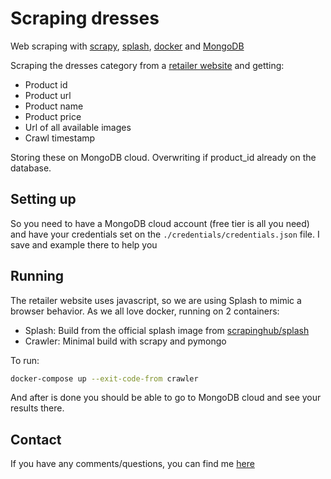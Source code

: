 # Scraping dresses

Web scraping with [scrapy](https://scrapy.org/), [splash](https://github.com/scrapinghub/splash), [docker](https://www.docker.com/) and [MongoDB](https://www.mongodb.com/)

Scraping the dresses category from a [retailer website](https://www.lojasrenner.com.br/) and getting:

- Product id
- Product url
- Product name
- Product price
- Url of all available images
- Crawl timestamp

Storing these on MongoDB cloud. Overwriting if product_id already on the database.

## Setting up

So you need to have a MongoDB cloud account (free tier is all you need) and have your credentials set on the `./credentials/credentials.json` file. I save and example there to help you

## Running

The retailer website uses javascript, so we are using Splash to mimic a browser behavior.
As we all love docker, running on 2 containers:

- Splash: Build from the official splash image from [scrapinghub/splash](https://hub.docker.com/r/scrapinghub/splash)
- Crawler: Minimal build with scrapy and pymongo

To run:

```bash
docker-compose up --exit-code-from crawler
```

And after is done you should be able to go to MongoDB cloud and see your results there.

## Contact

If you have any comments/questions, you can find me [here](https://pauloesampaio.github.io)
